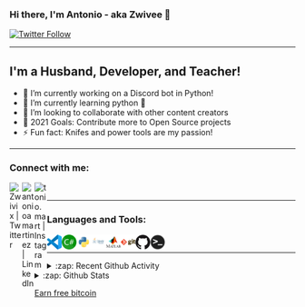 ### Hi there, I'm Antonio - aka Zwivee 👋

[![Twitter
Follow](https://img.shields.io/twitter/follow/Zwivix?color=1DA1F2&logo=twitter&style=for-the-badge)](https://twitter.com/intent/follow?original_referer=https%3A%2F%2Fgithub.com%2FZwivix&screen_name=Zwivix)

---

## I'm a Husband, Developer, and Teacher!

- 🔭 I’m currently working on a Discord bot in Python!
- 🌱 I’m currently learning python 🤣
- 👯 I’m looking to collaborate with other content creators
- 🥅 2021 Goals: Contribute more to Open Source projects
- ⚡ Fun fact: Knifes and power tools are my passion!

---
### Connect with me:

[<img align="left" alt="Zwivix | Twitter" width="22px" src="https://cdn.jsdelivr.net/npm/simple-icons@v3/icons/twitter.svg" />][twitter]
[<img align="left" alt="antonioamartinez | LinkedIn" width="22px" src="https://cdn.jsdelivr.net/npm/simple-icons@v3/icons/linkedin.svg" />][linkedin]
[<img align="left" alt="tonio.mart | Instagram" width="22px" src="https://cdn.jsdelivr.net/npm/simple-icons@v3/icons/instagram.svg" />][instagram]

<br />

---
### Languages and Tools:

<img align="left" alt="Visual Studio Code"
width="26px" src="https://raw.githubusercontent.com/github/explore/80688e429a7d4ef2fca1e82350fe8e3517d3494d/topics/visual-studio-code/visual-studio-code.png"/>
<img align="left" alt="CSharp" width="26px" src="https://raw.githubusercontent.com/github/explore/80688e429a7d4ef2fca1e82350fe8e3517d3494d/topics/csharp/csharp.png"/>
<img align="left" alt="Python"
width="26px" src="https://raw.githubusercontent.com/github/explore/80688e429a7d4ef2fca1e82350fe8e3517d3494d/topics/python/python.png"/>
<img align="left" alt="Java"
width="26px" src="https://raw.githubusercontent.com/github/explore/80688e429a7d4ef2fca1e82350fe8e3517d3494d/topics/java/java.png"/>
<img align="left" alt="Matlab"
width="26px" src="https://raw.githubusercontent.com/github/explore/80688e429a7d4ef2fca1e82350fe8e3517d3494d/topics/matlab/matlab.png"/>
<img align="left" alt="Git" width="26px"
src="https://raw.githubusercontent.com/github/explore/80688e429a7d4ef2fca1e82350fe8e3517d3494d/topics/git/git.png"
/>
<img align="left" alt="GitHub" width="26px" src="https://raw.githubusercontent.com/github/explore/78df643247d429f6cc873026c0622819ad797942/topics/github/github.png"
/>
<img align="left" alt="Terminal" width="26px" src="https://raw.githubusercontent.com/github/explore/80688e429a7d4ef2fca1e82350fe8e3517d3494d/topics/terminal/terminal.png" />

<br />


---
<details>
  <summary>:zap: Recent Github Activity</summary>

<!--START_SECTION:activity-->
1. ❗️ Opened issue [#34](https://github.com/Zwivee/AttendanceBot/issues/34) in [Zwivee/AttendanceBot](https://github.com/Zwivee/AttendanceBot)
<!--END_SECTION:activity-->

</details>

<details>
  <summary>:zap: Github Stats</summary>

  <img align="left" alt="Zwivee's Github Stats" src="https://github-readme-stats.zwivee.vercel.app/api?username=Zwivee&show_icons=true&hide_border=true" />
</details>

[twitter]: https://twitter.com/Zwivix
[instagram]: https://instagram.com/tonio.mart
[linkedin]: https://linkedin.com/in/antonioamartinez
<a href="http://www.freebiebitcoin.com">Earn free bitcoin</a>
